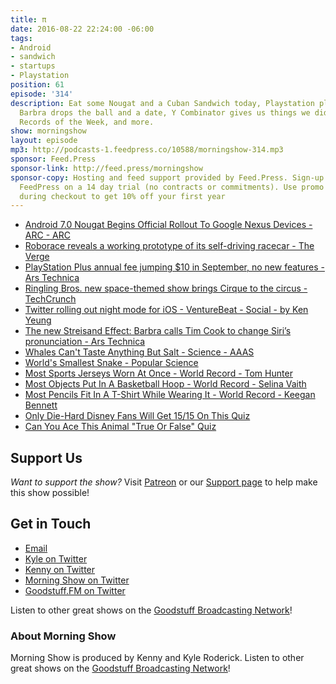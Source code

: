 ```yaml
---
title: π
date: 2016-08-22 22:24:00 -06:00
tags:
- Android
- sandwich
- startups
- Playstation
position: 61
episode: '314'
description: Eat some Nougat and a Cuban Sandwich today, Playstation plus 10 dollars,
  Barbra drops the ball and a date, Y Combinator gives us things we didn't ask for,
  Records of the Week, and more.
show: morningshow
layout: episode
mp3: http://podcasts-1.feedpress.co/10588/morningshow-314.mp3
sponsor: Feed.Press
sponsor-link: http://feed.press/morningshow
sponsor-copy: Hosting and feed support provided by Feed.Press. Sign-up today and try
  FeedPress on a 14 day trial (no contracts or commitments). Use promo code `morningshow`
  during checkout to get 10% off your first year
---
```


* [Android 7.0 Nougat Begins Official Rollout To Google Nexus Devices - ARC - ARC](https://arc.applause.com/2016/08/22/android-7-0-nougat-officially-available/)
* [Roborace reveals a working prototype of its self-driving racecar - The Verge](http://www.theverge.com/2016/8/22/12592938/roborace-self-driving-car-test-prototype-watch)
* [PlayStation Plus annual fee jumping $10 in September, no new features - Ars Technica](http://arstechnica.com/gaming/2016/08/playstation-plus-annual-fee-jumping-10-in-september-no-new-features/)
* [Ringling Bros. new space-themed show brings Cirque to the circus - TechCrunch](https://techcrunch.com/2016/08/22/ringling-bros-new-space-themed-show-brings-cirque-to-the-circus/?ncid=rss&utm_source=feedburner&utm_medium=feed&utm_campaign=Feed%3A+Techcrunch+%28TechCrunch%29)
* [Twitter rolling out night mode for iOS - VentureBeat - Social - by Ken Yeung](http://venturebeat.com/2016/08/22/twitter-rolling-out-night-mode-for-ios/)
* [The new Streisand Effect: Barbra calls Tim Cook to change Siri’s pronunciation - Ars Technica](http://arstechnica.com/apple/2016/08/the-new-streisand-effect-barbra-calls-tim-cook-to-change-siris-pronunciation/)
* [Whales Can't Taste Anything But Salt - Science - AAAS](http://www.sciencemag.org/news/2014/05/whales-cant-taste-anything-salt)
* [World's Smallest Snake - Popular Science](http://www.popsci.com/scitech/article/2008-08/worlds-smallest-snake)
* [Most Sports Jerseys Worn At Once - World Record - Tom Hunter](https://recordsetter.com/world-record/sports-jerseys-worn-once/48615?autoplay=true)
* [Most Objects Put In A Basketball Hoop - World Record - Selina Vaith](https://recordsetter.com/world-record/objects-put-basketball-hoop/48638?autoplay=true)
* [Most Pencils Fit In A T-Shirt While Wearing It - World Record - Keegan Bennett](https://recordsetter.com/world-record/pencils-fit-t-shirt-while-wearing-it/48573?autoplay=true)
* [Only Die-Hard Disney Fans Will Get 15/15 On This Quiz](https://www.buzzfeed.com/alivelez/how-well-do-you-know-your-disney-history?utm_term=.ld9qx0Xgq#.gcB8xPBJ8)
* [Can You Ace This Animal "True Or False" Quiz](https://www.buzzfeed.com/kodos/can-you-ace-this-animal-true-or-false-quiz-25cao?utm_term=.cm9bJYnKb#.nlyl4Kgwl)

## Support Us
*Want to support the show?* Visit [Patreon](http://patreon.com/morningshow) or our [Support page](http://goodstuff.fm/support) to help make this show possible!

## Get in Touch
* [Email](mailto:kyle@goodstuff.fm)
* [Kyle on Twitter](http://twitter.com/dogburps)
* [Kenny on Twitter](http://twitter.com/pizzarobotics)
* [Morning Show on Twitter](http://twitter.com/morningshowam)
* [Goodstuff.FM on Twitter](http://twitter.com/goodstufffm)

Listen to other great shows on the [Goodstuff Broadcasting Network](http://goodstuff.fm/shows)!

### About Morning Show
Morning Show is produced by Kenny and Kyle Roderick. Listen to other great shows on the [Goodstuff Broadcasting Network](http://goodstuff.fm/)!
